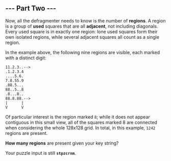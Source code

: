## --- Part Two ---

Now, all the defragmenter needs to know is the number of **regions**. A region
is a group of **used** squares that are all **adjacent**, not including
diagonals. Every used square is in exactly one region: lone used squares form
their own isolated regions, while several adjacent squares all count as a
single region.

In the example above, the following nine regions are visible, each marked with
a distinct digit:

```
11.2.3..-->
.1.2.3.4   
....5.6.   
7.8.55.9   
.88.5...   
88..5..8   
.8...8..   
88.8.88.-->
|      |   
V      V   
```

Of particular interest is the region marked `8`; while it does not appear
contiguous in this small view, all of the squares marked 8 are connected when
considering the whole 128x128 grid. In total, in this example, `1242` regions
are present.

**How many regions** are present given your key string?

Your puzzle input is still **`stpzcrnm`**.
